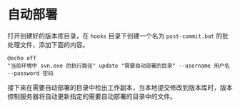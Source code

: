 # 自动部署

打开创建好的版本库目录，在 `hooks` 目录下创建一个名为 `post-commit.bat` 的批处理文件，添加下面的内容。

```shell
@echo off
"当前环境中 svn.exe 的执行路径" update "需要自动部署的目录" --username 用户名 --password 密码
```

接下来在需要自动部署的目录中检出工作副本，当本地提交修改到版本库时，版本控制服务器将自动更新指定的需要自动部署的目录中的文件。